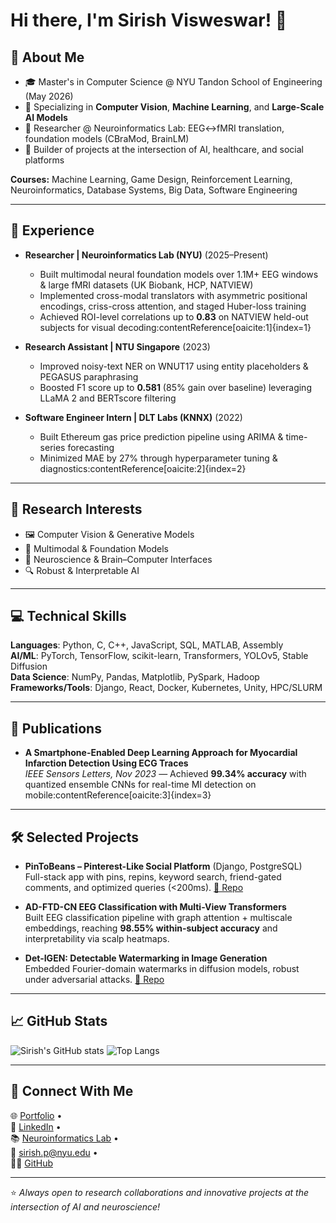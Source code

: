 # Hi there, I'm Sirish Visweswar! 👋

## 🚀 About Me
- 🎓 Master's in Computer Science @ NYU Tandon School of Engineering (May 2026)  
- 🔭 Specializing in **Computer Vision**, **Machine Learning**, and **Large-Scale AI Models**  
- 🧠 Researcher @ Neuroinformatics Lab: EEG↔fMRI translation, foundation models (CBraMod, BrainLM)  
- 💼 Builder of projects at the intersection of AI, healthcare, and social platforms  

**Courses:** Machine Learning, Game Design, Reinforcement Learning, Neuroinformatics, Database Systems, Big Data, Software Engineering  

---

## 🧠 Experience
- **Researcher | Neuroinformatics Lab (NYU)** (2025–Present)  
  - Built multimodal neural foundation models over 1.1M+ EEG windows & large fMRI datasets (UK Biobank, HCP, NATVIEW)  
  - Implemented cross-modal translators with asymmetric positional encodings, criss-cross attention, and staged Huber-loss training  
  - Achieved ROI-level correlations up to **0.83** on NATVIEW held-out subjects for visual decoding:contentReference[oaicite:1]{index=1}

- **Research Assistant | NTU Singapore** (2023)  
  - Improved noisy-text NER on WNUT17 using entity placeholders & PEGASUS paraphrasing  
  - Boosted F1 score up to **0.581** (85% gain over baseline) leveraging LLaMA 2 and BERTscore filtering  

- **Software Engineer Intern | DLT Labs (KNNX)** (2022)  
  - Built Ethereum gas price prediction pipeline using ARIMA & time-series forecasting  
  - Minimized MAE by 27% through hyperparameter tuning & diagnostics:contentReference[oaicite:2]{index=2}

---

## 🌟 Research Interests
- 🖼️ Computer Vision & Generative Models  
- 🤖 Multimodal & Foundation Models  
- 🧠 Neuroscience & Brain–Computer Interfaces  
- 🔍 Robust & Interpretable AI  

---

## 💻 Technical Skills
**Languages**: Python, C, C++, JavaScript, SQL, MATLAB, Assembly  
**AI/ML**: PyTorch, TensorFlow, scikit-learn, Transformers, YOLOv5, Stable Diffusion  
**Data Science**: NumPy, Pandas, Matplotlib, PySpark, Hadoop  
**Frameworks/Tools**: Django, React, Docker, Kubernetes, Unity, HPC/SLURM  

---

## 📰 Publications
- **A Smartphone-Enabled Deep Learning Approach for Myocardial Infarction Detection Using ECG Traces**  
  *IEEE Sensors Letters, Nov 2023* — Achieved **99.34% accuracy** with quantized ensemble CNNs for real-time MI detection on mobile:contentReference[oaicite:3]{index=3}

---

## 🛠️ Selected Projects
- **PinToBeans – Pinterest-Like Social Platform** (Django, PostgreSQL)  
  Full-stack app with pins, repins, keyword search, friend-gated comments, and optimized queries (<200ms). [🔗 Repo](https://github.com/itsSirish/pin_to_beans)

- **AD-FTD-CN EEG Classification with Multi-View Transformers**  
  Built EEG classification pipeline with graph attention + multiscale embeddings, reaching **98.55% within-subject accuracy** and interpretability via scalp heatmaps.  

- **Det-IGEN: Detectable Watermarking in Image Generation**  
  Embedded Fourier-domain watermarks in diffusion models, robust under adversarial attacks. [🔗 Repo](https://github.com/pandeysh-25/det-IGEN)

---

## 📈 GitHub Stats
![Sirish's GitHub stats](https://github-readme-stats.vercel.app/api?username=itsSirish&show_icons=true&theme=radical)
![Top Langs](https://github-readme-stats.vercel.app/api/top-langs/?username=itsSirish&layout=compact&theme=radical)

---

## 🔗 Connect With Me
🌐 [Portfolio](https://itssirish.github.io/) •  
💼 [LinkedIn](https://www.linkedin.com/in/sirish-visweswar-6b63b8229/) •  
📚 [Neuroinformatics Lab](https://www.neuroinformaticslab.com/##team) •  
📧 [sirish.p@nyu.edu](mailto:sirish.p@nyu.edu) •  
👨‍💻 [GitHub](https://github.com/itsSirish)

---

⭐ *Always open to research collaborations and innovative projects at the intersection of AI and neuroscience!*
